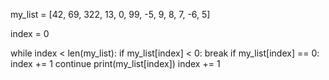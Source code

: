 my_list = [42, 69, 322, 13, 0, 99, -5, 9, 8, 7, -6, 5]

index = 0

while index < len(my_list):
    if my_list[index] < 0:
        break
    if my_list[index] == 0:
        index += 1
        continue
    print(my_list[index])
    index += 1
